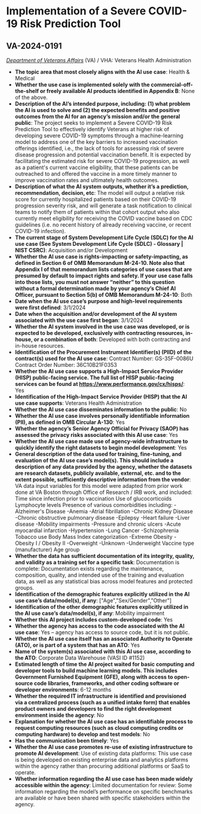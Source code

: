 # Implementation of a Severe COVID-19 Risk Prediction Tool
## VA-2024-0191
_[Department of Veterans Affairs](<../3_agency/Department of Veterans Affairs.md>)_ (VA) / VHA: Veterans Health Administration


+ **The topic area that most closely aligns with the AI use case**: Health & Medical
+ **Whether the use case is implemented solely with the commercial-off-the-shelf or freely available AI products identified in Appendix B**: None of the above.
+ **Description of the AI’s intended purpose, including: (1) what problem the AI is used to solve and (2) the expected benefits and positive outcomes from the AI for an agency’s mission and/or the general public**: The project seeks to implement a Severe COVID-19 Risk Prediction Tool to effectively identify Veterans at higher risk of developing severe COVID-19 symptoms through a machine-learning model to address one of the key barriers to increased vaccination offerings identified, i.e., the lack of tools for assessing risk of severe disease progression and potential vaccination benefit. It is expected by facilitating the estimated risk for severe COVID-19 progression, as well as a patient's current vaccine eligibility, that these patients can be outreached to and offered the vaccine in a more timely manner to improve vaccination rates and ultimately health outcomes.
+ **Description of what the AI system outputs, whether it’s a prediction, recommendation, decision, etc**: The model will output a relative risk score for currently hospitalized patients based on their COVID-19 progression severity risk, and will generate a task notification to clinical teams to notify them of patients within that cohort output who also currently meet eligibility for receiving the COVID vaccine based on CDC guidelines (i.e. no recent history of already receiving vaccine, or recent COVID-19 infection).
+ **The current stage of System Development Life Cycle (SDLC) for the AI use case (See System Development Life Cycle (SDLC) - Glossary | NIST CSRC)**: Acquisition and/or Development
+ **Whether the AI use case is rights-impacting or safety-impacting, as defined in Section 6 of OMB Memorandum M-24-10. Note also that Appendix I of that memorandum lists categories of use cases that are presumed by default to impact rights and safety. If your use case falls into those lists, you must not answer “neither” to this question without a formal determination made by your agency’s Chief AI Officer, pursuant to Section 5(b) of OMB Memorandum M-24-10**: Both
+ **Date when the AI use case’s purpose and high-level requirements were first defined**: 3/1/2024
+ **Date when the acquisition and/or development of the AI system associated with the use case first began**: 3/1/2024
+ **Whether the AI system involved in the use case was developed, or is expected to be developed, exclusively with contracting resources, in-house, or a combination of both**: Developed with both contracting and in-house resources.
+ **Identification of the Procurement Instrument Identifier(s) (PIID) of the contract(s) used for the AI use case**: Contract Number: GS-35F-0086U Contract Order Number: 36C10B21F0353
+ **Whether the AI use case supports a High-Impact Service Provider (HISP) public-facing service. The full list of HISP public-facing services can be found at https://www.performance.gov/cx/hisps/**: Yes
+ **Identification of the High-Impact Service Provider (HISP) that the AI use case supports**: Veterans Health Administration
+ **Whether the AI use case disseminates information to the public**: No
+ **Whether the AI use case involves personally identifiable information (PII), as defined in OMB Circular A-130**: Yes
+ **Whether the agency’s Senior Agency Official for Privacy (SAOP) has assessed the privacy risks associated with this AI use case**: Yes
+ **Whether the AI use case made use of agency-wide infrastructure to quickly identify the right datasets to begin model development**: Yes
+ **General description of the data used for training, fine-tuning, and evaluation of the AI use case’s model(s). This should include a description of any data provided by the agency, whether the datasets are research datasets, publicly available, external, etc. and to the extent possible, sufficiently descriptive information from the vendor**: VA data input variables for this model were adapted from prior work done at VA Boston through Office of Research / IRB work, and included: Time since infection prior to vaccination Use of glucocorticoids Lymphocyte levels Presence of various comorbidities including:  -Alzheimer's Disease -Anemia -Atrial fibrillation -Chronic Kidney Disease -Chronic obstructive pulmonary disease -Epilepsy -Heart failure -Liver disease -Mobility impairments -Pressure and chronic ulcers -Acute myocardial infarction -Hypertension -Lung Cancer -Schizophrenia Tobacco use Body Mass Index categorization  -Extreme Obesity -Obesity I / Obesity II -Overweight -Unknown -Underweight Vaccine type (manufacturer) Age group
+ **Whether the data has sufficient documentation of its integrity, quality, and validity as a training set for a specific task**: Documentation is complete: Documentation exists regarding the maintenance, composition, quality, and intended use of the training and evaluation data, as well as any statistical bias across model features and protected groups.
+ **Identification of the demographic features explicitly utilized in the AI use case’s data/model(s), if any**: ["Age","Sex/Gender","Other"]
+ **Identification of the other demographic features explicitly utilized in the AI use case’s data/model(s), if any**: Mobility impairment
+ **Whether this AI project includes custom-developed code**: Yes
+ **Whether the agency has access to the code associated with the AI use case**: Yes – agency has access to source code, but it is not public.
+ **Whether the AI use case itself has an associated Authority to Operate (ATO), or is part of a system that has an ATO**: Yes
+ **Name of the system(s) associated with this AI use case, according to the ATO**: Corporate Data Warehouse (VASI ID #1152)
+ **Estimated length of time the AI project waited for basic computing and developer tools to build machine learning models. This includes Government Furnished Equipment (GFE), along with access to open-source code libraries, frameworks, and other coding software or developer environments**: 6-12 months
+ **Whether the required IT infrastructure is identified and provisioned via a centralized process (such as a unified intake form) that enables product owners and developers to find the right development environment inside the agency**: No
+ **Explanation for whether the AI use case has an identifiable process to request computing resources (such as cloud computing credits or computing hardware) to develop and test models**: No
+ **Has the communication been timely**: Yes
+ **Whether the AI use case promotes re-use of existing infrastructure to promote AI development**: Use of existing data platforms: This use case is being developed on existing enterprise data and analytics platforms within the agency rather than procuring additional platforms or SaaS to operate.
+ **Whether information regarding the AI use case has been made widely accessible within the agency**: Limited documentation for review: Some information regarding the model’s performance on specific benchmarks are available or have been shared with specific stakeholders within the agency.